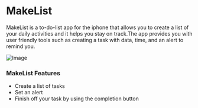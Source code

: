 # MakeList
MakeList is a to-do-list app for the iphone that allows you to create a list of your daily activities and it helps you stay on track.The app provides you with user friendly tools such as creating a task with data, time, and an alert to remind you.


![Image](ml.jpg)



### MakeList Features
- Create a list of tasks
- Set an alert
- Finish off your task by using the completion button

